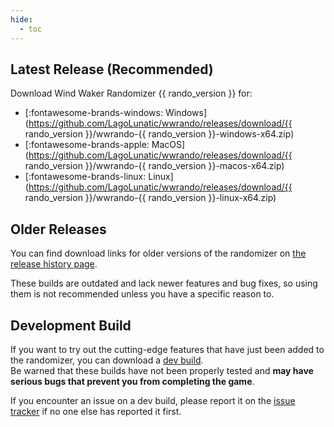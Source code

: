 ```yaml
---
hide:
  - toc
---
```


## Latest Release (Recommended)

Download Wind Waker Randomizer {{ rando_version }} for:

- [:fontawesome-brands-windows: Windows](https://github.com/LagoLunatic/wwrando/releases/download/{{ rando_version }}/wwrando-{{ rando_version }}-windows-x64.zip)
- [:fontawesome-brands-apple: MacOS](https://github.com/LagoLunatic/wwrando/releases/download/{{ rando_version }}/wwrando-{{ rando_version }}-macos-x64.zip)
- [:fontawesome-brands-linux: Linux](https://github.com/LagoLunatic/wwrando/releases/download/{{ rando_version }}/wwrando-{{ rando_version }}-linux-x64.zip)

## Older Releases

You can find download links for older versions of the randomizer on [the release history page](release-history.md).  

These builds are outdated and lack newer features and bug fixes, so using them is not recommended unless you have a specific reason to.  

## Development Build

If you want to try out the cutting-edge features that have just been added to the randomizer, you can download a [dev build](https://nightly.link/LagoLunatic/wwrando/workflows/python-app/master).  
Be warned that these builds have not been properly tested and **may have serious bugs that prevent you from completing the game**.  

If you encounter an issue on a dev build, please report it on the [issue tracker](https://github.com/LagoLunatic/wwrando/issues) if no one else has reported it first.  

